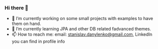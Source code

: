 ### Hi there 👋

- 🔭 I’m currently working on some small projects with examples to have them on hand.
- 🌱 I’m currently learning JPA and other DB related fadvanced themes.
- 📫 How to reach me: email: stanislav.danylenko@gmail.com, LinkedIn you can find in profile info

<!--
**StanislavDanylenko/StanislavDanylenko** is a ✨ _special_ ✨ repository because its `README.md` (this file) appears on your GitHub profile.

Here are some ideas to get you started:

- 🔭 I’m currently working on some small projects with examples to have them on hand.
- 🌱 I’m currently learning JPA and other DB related fadvanced themes.
- 👯 I’m looking to collaborate on ...
- 🤔 I’m looking for help with ...
- 💬 Ask me about ...
- 📫 How to reach me: email: stanislav.danylenko@gmail.com, LinkedIn you can find in profile info
- 😄 Pronouns: ...
- ⚡ Fun fact: ...
-->
